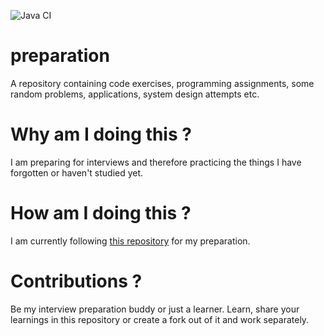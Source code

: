 ![Java CI](https://github.com/raul1991/preparation/workflows/Java%20CI/badge.svg?branch=master&event=push)

# preparation
A repository containing code exercises, programming assignments, some random problems, applications, system design attempts etc.

# Why am I doing this ?
I am preparing for interviews and therefore practicing the things I have forgotten or haven't studied yet.

# How am I doing this ?
I am currently following [this repository](https://github.com/jwasham/coding-interview-university) for my preparation.

# Contributions ?
Be my interview preparation buddy or just a learner. Learn, share your learnings in this repository or create a fork out of it
and work separately.
